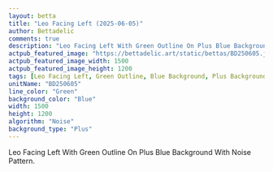 ```yaml
---
layout: betta
title: "Leo Facing Left (2025-06-05)"
author: Bettadelic
comments: true
description: "Leo Facing Left With Green Outline On Plus Blue Background With Noise Pattern."
actpub_featured_image: "https://bettadelic.art/static/bettas/BD250605.jpg"
actpub_featured_image_width: 1500
actpub_featured_image_height: 1200
tags: [Leo Facing Left, Green Outline, Blue Background, Plus Background Pattern, Noise Pattern, June 2025]
unitName: "BD250605"
line_color: "Green"
background_color: "Blue"
width: 1500
height: 1200
algorithm: "Noise"
background_type: "Plus"
---
```


Leo Facing Left With Green Outline On Plus Blue Background With Noise Pattern.
